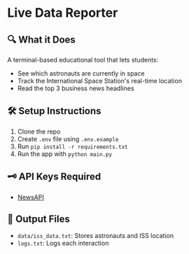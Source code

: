 # Live Data Reporter

## 🔍 What it Does
A terminal-based educational tool that lets students:
- See which astronauts are currently in space
- Track the International Space Station's real-time location
- Read the top 3 business news headlines

## 🛠 Setup Instructions
1. Clone the repo
2. Create `.env` file using `.env.example`
3. Run `pip install -r requirements.txt`
4. Run the app with `python main.py`

## 🗝 API Keys Required
- [NewsAPI](https://newsapi.org/)

## 📂 Output Files
- `data/iss_data.txt`: Stores astronauts and ISS location
- `logs.txt`: Logs each interaction

